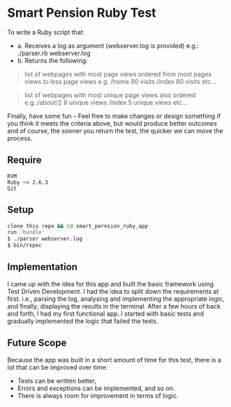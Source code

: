 # Smart Pension Ruby Test
To write a Ruby script that:
- a.  Receives a log as argument (webserver.log is provided)
  e.g.: ./parser.rb webserver.log
- b. Returns the following:

> list of webpages with most page views ordered from most pages views to less page views
e.g. /home 90 visits 
    /index 80 visits etc... 
    
> list of webpages with most unique page views also ordered
e.g.:/about/2 8 unique views
    /index 5 unique views etc...

Finally, have some fun – Feel free to make changes or design something if you think it meets the
criteria above, but would produce better outcomes and of course, the sooner you return the test, the quicker we can move the process.    
## Require

    RVM
    Ruby ~> 2.6.3
    Git

## Setup
```sh
clone this repo && cd smart_pernsion_ruby_app
run 'bundle' 
$ ./parser webserver.log
$ bin/rspec
```

## Implementation
I came up with the idea for this app and built the basic framework using Test Driven Development.
I had the idea to split down the requirements at first. i.e., parsing the log, analysing and implementing the appropriate logic, and finally, displaying the results in the terminal. After a few hours of back and forth, I had my first functional app. I started with basic tests and gradually implemented the logic that failed the tests.

## Future Scope 
Because the app was built in a short amount of time for this test, there is a lot that can be improved over time: 
-  Tests can be written better, 
-  Errors and exceptions can be implemented, and so on.
-  There is always room for improvement in terms of logic. 



